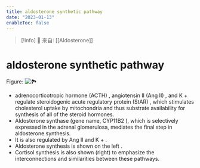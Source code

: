 ```yaml
---
title: aldosterone synthetic pathway
date: "2023-01-13"
enableToc: false
---
```


> [!info]
> 🌱 來自: [[Aldosterone]]

# aldosterone synthetic pathway

Figure: ![🏞️](https://i.imgur.com/n41oLdK.png)

* adrenocorticotropic hormone (ACTH) , angiotensin II (Ang II) , and K + regulate steroidogenic acute regulatory protein (StAR) , which stimulates cholesterol uptake by mitochondria and thus substrate availability for synthesis of all of the steroid hormones.
* Aldosterone synthase (gene name, CYP11B2 ), which is selectively expressed in the adrenal glomerulosa, mediates the final step in aldosterone synthesis.
* It is also regulated by Ang II and K + .
* Aldosterone synthesis is shown on the left .
* Cortisol synthesis is also shown (right) to emphasize the interconnections and similarities between these pathways.

